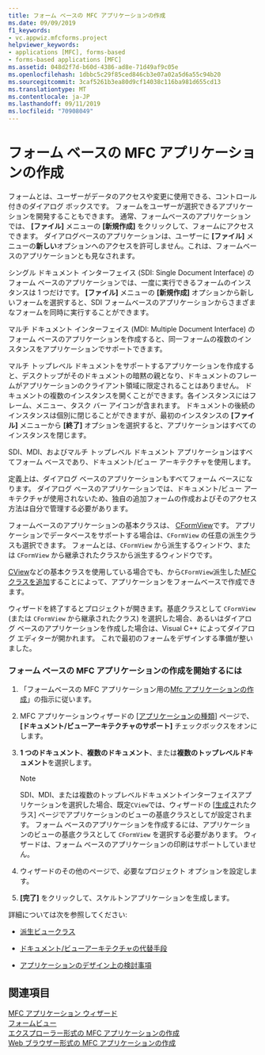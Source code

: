 ```yaml
---
title: フォーム ベースの MFC アプリケーションの作成
ms.date: 09/09/2019
f1_keywords:
- vc.appwiz.mfcforms.project
helpviewer_keywords:
- applications [MFC], forms-based
- forms-based applications [MFC]
ms.assetid: 048d2f7d-b60d-4386-ad8e-71d49af9c05e
ms.openlocfilehash: 1dbbc5c29f85ced846cb3e07a02a5d6a55c94b20
ms.sourcegitcommit: 3caf5261b3ea80d9cf14038c116ba981d655cd13
ms.translationtype: MT
ms.contentlocale: ja-JP
ms.lasthandoff: 09/11/2019
ms.locfileid: "70908049"
---
```

# <a name="creating-a-forms-based-mfc-application"></a>フォーム ベースの MFC アプリケーションの作成

フォームとは、ユーザーがデータのアクセスや変更に使用できる、コントロール付きのダイアログ ボックスです。 フォームをユーザーが選択できるアプリケーションを開発することもできます。 通常、フォームベースのアプリケーションでは、 **[ファイル]** メニューの **[新規作成]** をクリックして、フォームにアクセスできます。 ダイアログベースのアプリケーションは、ユーザーに **[ファイル]** メニューの**新しい**オプションへのアクセスを許可しません。これは、フォームベースのアプリケーションとも見なされます。

シングル ドキュメント インターフェイス (SDI: Single Document Interface) のフォーム ベースのアプリケーションでは、一度に実行できるフォームのインスタンスは 1 つだけです。 **[ファイル]** メニューの **[新規作成]** オプションから新しいフォームを選択すると、SDI フォームベースのアプリケーションからさまざまなフォームを同時に実行することができます。

マルチ ドキュメント インターフェイス (MDI: Multiple Document Interface) のフォーム ベースのアプリケーションを作成すると、同一フォームの複数のインスタンスをアプリケーションでサポートできます。

マルチ トップレベル ドキュメントをサポートするアプリケーションを作成すると、デスクトップがそのドキュメントの暗黙の親となり、ドキュメントのフレームがアプリケーションのクライアント領域に限定されることはありません。 ドキュメントの複数のインスタンスを開くことができます。各インスタンスにはフレーム、メニュー、タスク バー アイコンが含まれます。 ドキュメントの後続のインスタンスは個別に閉じることができますが、最初のインスタンスの **[ファイル]** メニューから **[終了]** オプションを選択すると、アプリケーションはすべてのインスタンスを閉じます。

SDI、MDI、およびマルチ トップレベル ドキュメント アプリケーションはすべてフォーム ベースであり、ドキュメント/ビュー アーキテクチャを使用します。

定義上は、ダイアログ ベースのアプリケーションもすべてフォーム ベースになります。 ダイアログ ベースのアプリケーションでは、ドキュメント/ビュー アーキテクチャが使用されないため、独自の追加フォームの作成およびそのアクセス方法は自分で管理する必要があります。

フォームベースのアプリケーションの基本クラスは、 [CFormView](cformview-class.md)です。 アプリケーションでデータベースをサポートする場合は、`CFormView` の任意の派生クラスも選択できます。 フォームとは、`CFormView` から派生するウィンドウ、または `CFormView` から継承されたクラスから派生するウィンドウです。

[CView](cview-class.md)などの基本クラスを使用している場合でも、から`CFormView`派生した[MFC クラスを追加](adding-an-mfc-class.md)することによって、アプリケーションをフォームベースで作成できます。

ウィザードを終了するとプロジェクトが開きます。基底クラスとして `CFormView` (または `CFormView` から継承されたクラス) を選択した場合、あるいはダイアログ ベースのアプリケーションを作成した場合は、Visual C++ によってダイアログ エディターが開かれます。 これで最初のフォームをデザインする準備が整いました。

### <a name="to-begin-creating-a-forms-based-mfc-executable"></a>フォーム ベースの MFC アプリケーションの作成を開始するには

1. 「フォームベースの MFC アプリケーション用の[Mfc アプリケーションの作成](creating-an-mfc-application.md)」の指示に従います。

1. MFC アプリケーションウィザードの [[アプリケーションの種類](application-type-mfc-application-wizard.md)] ページで、 **[ドキュメント/ビューアーキテクチャのサポート]** チェックボックスをオンにします。

1. **1 つのドキュメント**、**複数のドキュメント**、または**複数のトップレベルドキュメント**を選択します。

    > [!NOTE]
    >  SDI、MDI、または複数のトップレベルドキュメントインターフェイスアプリケーションを選択した場合、既定`CView`では、ウィザードの [[生成さ](generated-classes-mfc-application-wizard.md)れたクラス] ページでアプリケーションのビューの基底クラスとしてが設定されます。 フォーム ベースのアプリケーションを作成するには、アプリケーションのビューの基底クラスとして `CFormView` を選択する必要があります。 ウィザードは、フォーム ベースのアプリケーションの印刷はサポートしていません。

1. ウィザードのその他のページで、必要なプロジェクト オプションを設定します。

1. **[完了]** をクリックして、スケルトンアプリケーションを生成します。

詳細については次を参照してください:

- [派生ビュークラス](../derived-view-classes-available-in-mfc.md)

- [ドキュメント/ビューアーキテクチャの代替手段](../alternatives-to-the-document-view-architecture.md)

- [アプリケーションのデザイン上の検討事項](../application-design-choices.md)

## <a name="see-also"></a>関連項目

[MFC アプリケーション ウィザード](mfc-application-wizard.md)<br/>
[フォームビュー](../form-views-mfc.md)<br/>
[エクスプローラー形式の MFC アプリケーションの作成](creating-a-file-explorer-style-mfc-application.md)<br/>
[Web ブラウザー形式の MFC アプリケーションの作成](creating-a-web-browser-style-mfc-application.md)
